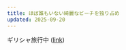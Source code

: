 ```yaml
---
title: ほぼ誰もいない綺麗なビーチを独り占め
updated: 2025-09-20
---
```

ギリシャ旅行中 ([link](https://sotaro.io/travel/2025-09-18-paros))